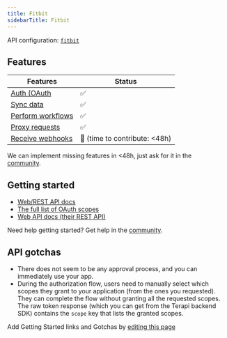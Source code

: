 ```yaml
---
title: Fitbit
sidebarTitle: Fitbit
---
```


API configuration: [`fitbit`](https://terapi.dev/providers.yaml)

## Features

| Features | Status |
| - | - |
| [Auth (OAuth](/integrate/guides/authorize-an-api) | ✅ |
| [Sync data](https://terapi.gitbook.io/terapi-api-explorer/integrate/guides/sync-data-from-an-api) | ✅ |
| [Perform workflows](https://terapi.gitbook.io/terapi-api-explorer/integrate/guides/perform-workflows-with-an-api) | ✅ |
| [Proxy requests](https://terapi.gitbook.io/terapi-api-explorer/integrate/guides/proxy-requests-to-an-api) | ✅ |
| [Receive webhooks](https://terapi.gitbook.io/terapi-api-explorer/integrate/guides/receive-webhooks-from-an-api) | 🚫 (time to contribute: &lt;48h) |

We can implement missing features in &lt;48h, just ask for it in the [community](https://terapi.dev/slack).

## Getting started

-   [Web/REST API docs](https://dev.fitbit.com/build/reference/web-api/)
-   [The full list of OAuth scopes](https://dev.fitbit.com/build/reference/web-api/developer-guide/application-design/#Scopes)
-   [Web API docs (their REST API)](https://dev.fitbit.com/build/reference/)

Need help getting started? Get help in the [community](https://terapi.dev/slack).

## API gotchas

-   There does not seem to be any approval process, and you can immediately use your app.
-   During the authorization flow, users need to manually select which scopes they grant to your application (from the ones you requested). They can complete the flow without granting all the requested scopes. The raw token response (which you can get from the Terapi backend SDK) contains the `scope` key that lists the granted scopes.

Add Getting Started links and Gotchas by [editing this page](https://github.com/terapi/terapi/tree/master/docs-v2/integrations/all/fitbit.mdx)

